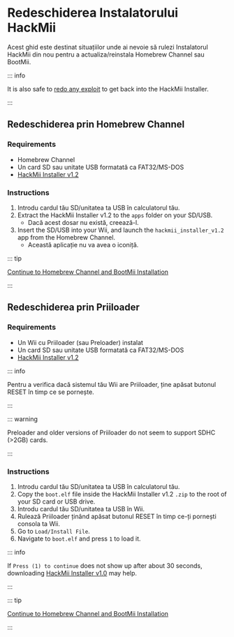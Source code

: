 # Redeschiderea Instalatorului HackMii

Acest ghid este destinat situațiilor unde ai nevoie să rulezi Instalatorul HackMii din nou pentru a actualiza/reinstala Homebrew Channel sau BootMii.

::: info

It is also safe to [redo any exploit](get-started) to get back into the HackMii Installer.

:::

## Redeschiderea prin Homebrew Channel

### Requirements

- Homebrew Channel
- Un card SD sau unitate USB formatată ca FAT32/MS-DOS
- [HackMii Installer v1.2](https://bootmii.org/download/)

### Instructions

1. Introdu cardul tău SD/unitatea ta USB în calculatorul tău.
2. Extract the HackMii Installer v1.2 to the `apps` folder on your SD/USB.
    - Dacă acest dosar nu există, creează-l.
3. Insert the SD/USB into your Wii, and launch the `hackmii_installer_v1.2` app from the Homebrew Channel.
    - Această aplicație nu va avea o iconiță.

::: tip

[Continue to Homebrew Channel and BootMii Installation](hbc)

:::

## Redeschiderea prin Priiloader

### Requirements

- Un Wii cu Priiloader (sau Preloader) instalat
- Un card SD sau unitate USB formatată ca FAT32/MS-DOS
- [HackMii Installer v1.2](https://bootmii.org/download/)

::: info

Pentru a verifica dacă sistemul tău Wii are Priiloader, ține apăsat butonul RESET în timp ce se pornește.

:::

::: warning

Preloader and older versions of Priiloader do not seem to support SDHC (>2GB) cards.

:::

### Instructions

1. Introdu cardul tău SD/unitatea ta USB în calculatorul tău.
2. Copy the `boot.elf` file inside the HackMii Installer v1.2 `.zip` to the root of your SD card or USB drive.
3. Introdu cardul tău SD/unitatea ta USB în Wii.
4. Rulează Priiloader ținând apăsat butonul RESET în timp ce-ți pornești consola ta Wii.
5. Go to `Load/Install File`.
6. Navigate to `boot.elf` and press `1` to load it.

::: info

If `Press (1) to continue` does not show up after about 30 seconds, downloading [HackMii Installer v1.0](https://bootmii.org/download/) may help.

:::

::: tip

[Continue to Homebrew Channel and BootMii Installation](hbc)

:::
